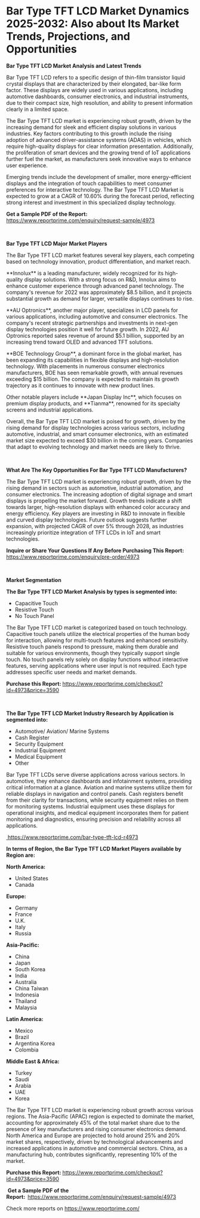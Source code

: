 <p><h1>Bar Type TFT LCD Market Dynamics 2025-2032: Also about Its Market Trends, Projections, and Opportunities</h1></p><p><strong>Bar Type TFT LCD Market Analysis and Latest Trends</strong></p>
<p><p>Bar Type TFT LCD refers to a specific design of thin-film transistor liquid crystal displays that are characterized by their elongated, bar-like form factor. These displays are widely used in various applications, including automotive dashboards, consumer electronics, and industrial instruments, due to their compact size, high resolution, and ability to present information clearly in a limited space.</p><p>The Bar Type TFT LCD market is experiencing robust growth, driven by the increasing demand for sleek and efficient display solutions in various industries. Key factors contributing to this growth include the rising adoption of advanced driver-assistance systems (ADAS) in vehicles, which require high-quality displays for clear information presentation. Additionally, the proliferation of smart devices and the growing trend of IoT applications further fuel the market, as manufacturers seek innovative ways to enhance user experience.</p><p>Emerging trends include the development of smaller, more energy-efficient displays and the integration of touch capabilities to meet consumer preferences for interactive technology. The Bar Type TFT LCD Market is expected to grow at a CAGR of 10.60% during the forecast period, reflecting strong interest and investment in this specialized display technology.</p></p>
<p><strong>Get a Sample PDF of the Report:&nbsp;</strong> <a href="https://www.reportprime.com/enquiry/request-sample/4973?utm_campaign=2717&utm_medium=2&utm_source=Github&utm_content=ia&utm_term=19032025&utm_id=bar-type-tft-lcd">https://www.reportprime.com/enquiry/request-sample/4973</a></p>
<p>&nbsp;</p>
<p><strong>Bar Type TFT LCD Major Market Players</strong></p>
<p><p>The Bar Type TFT LCD market features several key players, each competing based on technology innovation, product differentiation, and market reach. </p><p>**Innolux** is a leading manufacturer, widely recognized for its high-quality display solutions. With a strong focus on R&D, Innolux aims to enhance customer experience through advanced panel technology. The company's revenue for 2022 was approximately $8.5 billion, and it projects substantial growth as demand for larger, versatile displays continues to rise.</p><p>**AU Optronics**, another major player, specializes in LCD panels for various applications, including automotive and consumer electronics. The company's recent strategic partnerships and investments in next-gen display technologies position it well for future growth. In 2022, AU Optronics reported sales revenue of around $5.1 billion, supported by an increasing trend toward OLED and advanced TFT solutions.</p><p>**BOE Technology Group**, a dominant force in the global market, has been expanding its capabilities in flexible displays and high-resolution technology. With placements in numerous consumer electronics manufacturers, BOE has seen remarkable growth, with annual revenues exceeding $15 billion. The company is expected to maintain its growth trajectory as it continues to innovate with new product lines.</p><p>Other notable players include **Japan Display Inc**, which focuses on premium display products, and **Tianma**, renowned for its specialty screens and industrial applications. </p><p>Overall, the Bar Type TFT LCD market is poised for growth, driven by the rising demand for display technologies across various sectors, including automotive, industrial, and smart consumer electronics, with an estimated market size expected to exceed $30 billion in the coming years. Companies that adapt to evolving technology and market needs are likely to thrive.</p></p>
<p>&nbsp;</p>
<p><strong>What Are The Key Opportunities For Bar Type TFT LCD Manufacturers?</strong></p>
<p><p>The Bar Type TFT LCD market is experiencing robust growth, driven by the rising demand in sectors such as automotive, industrial automation, and consumer electronics. The increasing adoption of digital signage and smart displays is propelling the market forward. Growth trends indicate a shift towards larger, high-resolution displays with enhanced color accuracy and energy efficiency. Key players are investing in R&D to innovate in flexible and curved display technologies. Future outlook suggests further expansion, with projected CAGR of over 5% through 2028, as industries increasingly prioritize integration of TFT LCDs in IoT and smart technologies.</p></p>
<p><strong>Inquire or Share Your Questions If Any Before Purchasing This Report:</strong> <a href="https://www.reportprime.com/enquiry/pre-order/4973?utm_campaign=2717&utm_medium=2&utm_source=Github&utm_content=ia&utm_term=19032025&utm_id=bar-type-tft-lcd">https://www.reportprime.com/enquiry/pre-order/4973</a></p>
<p>&nbsp;</p>
<p><strong>Market Segmentation</strong></p>
<p><strong>The Bar Type TFT LCD Market Analysis by types is segmented into:</strong></p>
<p><ul><li>Capacitive Touch</li><li>Resistive Touch</li><li>No Touch Panel</li></ul></p>
<p><p>The Bar Type TFT LCD market is categorized based on touch technology. Capacitive touch panels utilize the electrical properties of the human body for interaction, allowing for multi-touch features and enhanced sensitivity. Resistive touch panels respond to pressure, making them durable and suitable for various environments, though they typically support single touch. No touch panels rely solely on display functions without interactive features, serving applications where user input is not required. Each type addresses specific user needs and market demands.</p></p>
<p><strong>Purchase this Report:&nbsp;</strong><a href="https://www.reportprime.com/checkout?id=4973&price=3590&utm_campaign=2717&utm_medium=2&utm_source=Github&utm_content=ia&utm_term=19032025&utm_id=bar-type-tft-lcd">https://www.reportprime.com/checkout?id=4973&price=3590</a></p>
<p>&nbsp;</p>
<p><strong>The Bar Type TFT LCD Market Industry Research by Application is segmented into:</strong></p>
<p><ul><li>Automotive/ Aviation/ Marine Systems</li><li>Cash Register</li><li>Security Equipment</li><li>Industrial Equipment</li><li>Medical Equipment</li><li>Other</li></ul></p>
<p><p>Bar Type TFT LCDs serve diverse applications across various sectors. In automotive, they enhance dashboards and infotainment systems, providing critical information at a glance. Aviation and marine systems utilize them for reliable displays in navigation and control panels. Cash registers benefit from their clarity for transactions, while security equipment relies on them for monitoring systems. Industrial equipment uses these displays for operational insights, and medical equipment incorporates them for patient monitoring and diagnostics, ensuring precision and reliability across all applications.</p></p>
<p><a href="https://www.reportprime.com/bar-type-tft-lcd-r4973?utm_campaign=2717&utm_medium=2&utm_source=Github&utm_content=ia&utm_term=19032025&utm_id=bar-type-tft-lcd">&nbsp;https://www.reportprime.com/bar-type-tft-lcd-r4973</a></p>
<p><strong>In terms of Region, the Bar Type TFT LCD Market Players available by Region are:</strong></p>
<p>
    <p> <strong> North America: </strong>
        <ul>
            <li>United States</li>
            <li>Canada</li>
        </ul>
        </p> 
    <p> <strong> Europe: </strong>
        <ul>
            <li>Germany</li>
            <li>France</li>
            <li>U.K.</li>
            <li>Italy</li>
            <li>Russia</li>
        </ul>
        </p> 
    <p> <strong> Asia-Pacific: </strong>
        <ul>
            <li>China</li>
            <li>Japan</li>
            <li>South Korea</li>
            <li>India</li>
            <li>Australia</li>
            <li>China Taiwan</li>
            <li>Indonesia</li>
            <li>Thailand</li>
            <li>Malaysia</li>
        </ul>
        </p> 
    <p> <strong> Latin America: </strong>
        <ul>
            <li>Mexico</li>
            <li>Brazil</li>
            <li>Argentina Korea</li>
            <li>Colombia</li>
        </ul>
        </p> 
    <p> <strong> Middle East & Africa: </strong>
        <ul>
            <li>Turkey</li>
            <li>Saudi</li>
            <li>Arabia</li>
            <li>UAE</li>
            <li>Korea</li>
        </ul>
    </p>
    </p>
<p><p>The Bar Type TFT LCD market is experiencing robust growth across various regions. The Asia-Pacific (APAC) region is expected to dominate the market, accounting for approximately 45% of the total market share due to the presence of key manufacturers and rising consumer electronics demand. North America and Europe are projected to hold around 25% and 20% market shares, respectively, driven by technological advancements and increased applications in automotive and commercial sectors. China, as a manufacturing hub, contributes significantly, representing 10% of the market.</p></p>
<p><strong>Purchase this Report: </strong><a href="https://www.reportprime.com/checkout?id=4973&price=3590&utm_campaign=2717&utm_medium=2&utm_source=Github&utm_content=ia&utm_term=19032025&utm_id=bar-type-tft-lcd">https://www.reportprime.com/checkout?id=4973&price=3590</a></p>
<p>&nbsp;<strong>Get a Sample PDF of the Report:&nbsp;&nbsp;</strong><a href="https://www.reportprime.com/enquiry/request-sample/4973?utm_campaign=2717&utm_medium=2&utm_source=Github&utm_content=ia&utm_term=19032025&utm_id=bar-type-tft-lcd">https://www.reportprime.com/enquiry/request-sample/4973</a></p>
<p><strong></strong></p>
<p>Check more reports on <a href="https://www.reportprime.com/?utm_campaign=2717&utm_medium=2&utm_source=Github&utm_content=ia&utm_term=19032025&utm_id=bar-type-tft-lcd">https://www.reportprime.com/</a></p>